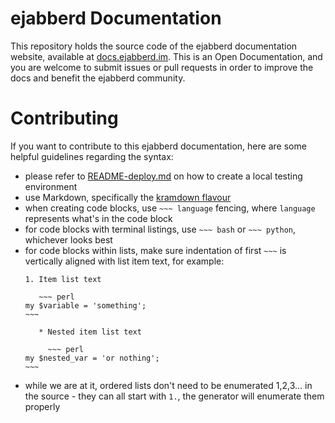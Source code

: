 # ejabberd Documentation

This repository holds the source code of the ejabberd documentation website, available at [docs.ejabberd.im](https://docs.ejabberd.im). This is an Open Documentation, and you are welcome to submit issues or pull requests in order to improve the docs and benefit the ejabberd community.

# Contributing

If you want to contribute to this ejabberd documentation, here are some helpful guidelines regarding the syntax:

- please refer to [README-deploy.md](README-deploy.md) on how to create a local testing environment
- use Markdown, specifically the [kramdown flavour](http://kramdown.gettalong.org/syntax.html)
- when creating code blocks, use `~~~ language` fencing, where `language` represents what's in the code block
- for code blocks with terminal listings, use `~~~ bash` or `~~~ python`, whichever looks best
- for code blocks within lists, make sure indentation of first `~~~` is vertically aligned with list item text, for example:
  ```
  1. Item list text
  
     ~~~ perl
  my $variable = 'something';
  ~~~
  
     * Nested item list text
     
       ~~~ perl
  my $nested_var = 'or nothing';
  ~~~
  ```
- while we are at it, ordered lists don't need to be enumerated 1,2,3... in the source - they can all start with `1.`, the generator will enumerate them properly
